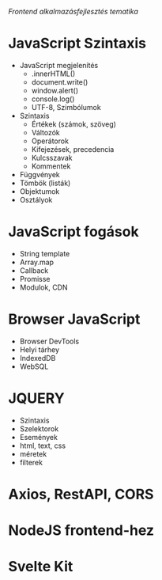 _Frontend alkalmazásfejlesztés tematika_

# JavaScript Szintaxis

- JavaScript megjelenítés
  - .innerHTML()
  - document.write()
  - window.alert()
  - console.log()
  - UTF-8, Szimbólumok
- Szintaxis
  - Értékek (számok, szöveg)
  - Változók
  - Operátorok
  - Kifejezések, precedencia
  - Kulcsszavak
  - Kommentek
- Függvények
- Tömbök (listák)
- Objektumok
- Osztályok

# JavaScript fogások

- String template
- Array.map
- Callback
- Promisse
- Modulok, CDN

# Browser JavaScript

- Browser DevTools
- Helyi tárhey
- IndexedDB
- WebSQL

# JQUERY

- Szintaxis
- Szelektorok
- Események
- html, text, css
- méretek
- filterek

# Axios, RestAPI, CORS

# NodeJS frontend-hez

# Svelte Kit
